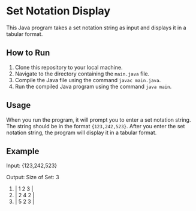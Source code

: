 # Set Notation Display

This Java program takes a set notation string as input and displays it in a tabular format.

## How to Run

1. Clone this repository to your local machine.
2. Navigate to the directory containing the `main.java` file.
3. Compile the Java file using the command `javac main.java`.
4. Run the compiled Java program using the command `java main`.

## Usage

When you run the program, it will prompt you to enter a set notation string. The string should be in the format `{123,242,523}`. After you enter the set notation string, the program will display it in a tabular format.

## Example

Input:
{123,242,523}

Output:
Size of Set: 3 
1. | 1 2 3 |
2. | 2 4 2 |
3. | 5 2 3 |
